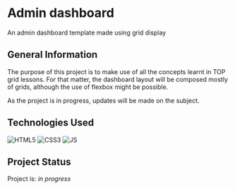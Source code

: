 # Admin dashboard
An admin dashboard template made using grid display
<!-- Live demo [_here_](https://www.example.com). -->

## General Information
<!-- You don't have to answer all the questions - just the ones relevant to your project. -->
The purpose of this project is to make use of all the concepts learnt in TOP grid lessons.
For that matter, the dashboard layout will be composed mostly of grids, although the use of flexbox
might be possible.

As the project is in progress, updates will be made on the subject.

## Technologies Used
![HTML5](https://img.shields.io/badge/HTML5-E34F26?style=for-the-badge&logo=html5&logoColor=white)
![CSS3](https://img.shields.io/badge/CSS3-1572B6?style=for-the-badge&logo=css3&logoColor=white)
![JS](https://img.shields.io/badge/JavaScript-323330?style=for-the-badge&logo=javascript&logoColor=F7DF1E)


<!--## Screenshots
![Example screenshot](./img/screenshot.png)
<!-- If you have screenshots you'd like to share, include them here. -->

## Project Status
Project is: _in progress_


<!-- ## Room for Improvement
Include areas you believe need improvement / could be improved. Also add TODOs for future development.

Room for improvement:
- Improvement to be done 1
- Improvement to be done 2

To do:
- Feature to be added 1
- Feature to be added 2


## Acknowledgements
Give credit here.
- This project was inspired by...
- This project was based on [this tutorial](https://www.example.com).
- Many thanks to...


## Contact
Created by [@flynerdpl](https://www.flynerd.pl/) - feel free to contact me!


<!-- Optional -->
<!-- ## License -->
<!-- This project is open source and available under the [... License](). -->

<!-- You don't have to include all sections - just the one's relevant to your project -->